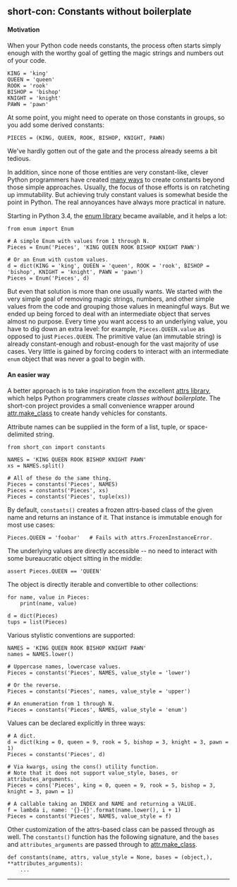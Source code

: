 ## short-con: Constants without boilerplate


#### Motivation

When your Python code needs constants, the process often starts simply enough
with the worthy goal of getting the magic strings and numbers out of your code.

    KING = 'king'
    QUEEN = 'queen'
    ROOK = 'rook'
    BISHOP = 'bishop'
    KNIGHT = 'knight'
    PAWN = 'pawn'

At some point, you might need to operate on those constants in groups, so you
add some derived constants:

    PIECES = (KING, QUEEN, ROOK, BISHOP, KNIGHT, PAWN)

We've hardly gotten out of the gate and the process already seems a bit tedious.

In addition, since none of those entities are very constant-like, clever Python
programmers have created [many ways][stackoverflow_url] to create constants
beyond those simple approaches. Usually, the focus of those efforts is on
ratcheting up immutability. But achieving truly constant values is somewhat
beside the point in Python. The real annoyances have always more practical in
nature.

Starting in Python 3.4, the [enum library][enum_url] became available, and it
helps a lot:

    from enum import Enum

    # A simple Enum with values from 1 through N.
    Pieces = Enum('Pieces', 'KING QUEEN ROOK BISHOP KNIGHT PAWN')

    # Or an Enum with custom values.
    d = dict(KING = 'king', QUEEN = 'queen', ROOK = 'rook', BISHOP = 'bishop', KNIGHT = 'knight', PAWN = 'pawn')
    Pieces = Enum('Pieces', d)

But even that solution is more than one usually wants. We started with the very
simple goal of removing magic strings, numbers, and other simple values from
the code and grouping those values in meaningful ways. But we ended up being
forced to deal with an intermediate object that serves almost no purpose. Every
time you want access to an underlying value, you have to dig down an extra
level: for example, `Pieces.QUEEN.value` as opposed to just `Pieces.QUEEN`. The
primitive value (an immutable string) is already constant-enough and
robust-enough for the vast majority of use cases. Very little is gained by
forcing coders to interact with an intermediate `enum` object that was never a
goal to begin with.


#### An easier way

A better approach is to take inspiration from the excellent [attrs
library][attrs_url], which helps Python programmers create *classes without
boilerplate*. The short-con project provides a small convenience wrapper around
[attr.make_class][make_class_url] to create handy vehicles for constants.

Attribute names can be supplied in the form of a list, tuple, or
space-delimited string.

    from short_con import constants

    NAMES = 'KING QUEEN ROOK BISHOP KNIGHT PAWN'
    xs = NAMES.split()

    # All of these do the same thing.
    Pieces = constants('Pieces', NAMES)
    Pieces = constants('Pieces', xs)
    Pieces = constants('Pieces', tuple(xs))

By default, `constants()` creates a frozen attrs-based class of the given name
and returns an instance of it. That instance is immutable enough for most use
cases:

    Pieces.QUEEN = 'foobar'   # Fails with attrs.FrozenInstanceError.

The underlying values are directly accessible -- no need to interact with some
bureaucratic object sitting in the middle:

    assert Pieces.QUEEN == 'QUEEN'

The object is directly iterable and convertible to other collections:

    for name, value in Pieces:
        print(name, value)

    d = dict(Pieces)
    tups = list(Pieces)

Various stylistic conventions are supported:

    NAMES = 'KING QUEEN ROOK BISHOP KNIGHT PAWN'
    names = NAMES.lower()

    # Uppercase names, lowercase values.
    Pieces = constants('Pieces', NAMES, value_style = 'lower')

    # Or the reverse.
    Pieces = constants('Pieces', names, value_style = 'upper')

    # An enumeration from 1 through N.
    Pieces = constants('Pieces', NAMES, value_style = 'enum')

Values can be declared explicitly in three ways:

    # A dict.
    d = dict(king = 0, queen = 9, rook = 5, bishop = 3, knight = 3, pawn = 1)
    Pieces = constants('Pieces', d)

    # Via kwargs, using the cons() utility function.
    # Note that it does not support value_style, bases, or attributes_arguments.
    Pieces = cons('Pieces', king = 0, queen = 9, rook = 5, bishop = 3, knight = 3, pawn = 1)

    # A callable taking an INDEX and NAME and returning a VALUE.
    f = lambda i, name: '{}-{}'.format(name.lower(), i + 1)
    Pieces = constants('Pieces', NAMES, value_style = f)

Other customization of the attrs-based class can be passed through as well. The
`constants()` function has the following signature, and the `bases` and
`attributes_arguments` are passed through to [attr.make_class][make_class_url].

    def constants(name, attrs, value_style = None, bases = (object,), **attributes_arguments):
        ...

----

[stackoverflow_url]: https://stackoverflow.com/questions/2682745
[enum_url]: https://docs.python.org/3/library/enum.html
[attrs_url]: https://www.attrs.org/en/stable/
[make_class_url]: https://www.attrs.org/en/stable/api.html#attr.make_class

